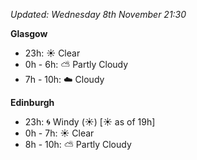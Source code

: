 *Updated: Wednesday 8th November 21:30*

**Glasgow**

* 23h: :sunny: Clear
* 0h - 6h: :partly_sunny: Partly Cloudy
* 7h - 10h: :cloud: Cloudy

**Edinburgh**

* 23h: :cyclone: Windy (:sunny:) [:sunny: as of 19h]
* 0h - 7h: :sunny: Clear
* 8h - 10h: :partly_sunny: Partly Cloudy
